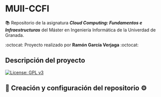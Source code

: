 # MUII-CCFI
:books: Repositorio de la asignatura ***Cloud Computing: Fundamentos e Infraestructuras*** del Máster en Ingeniería Informática de la Univerdad de Granada.

:octocat: Proyecto realizado por **Ramón García Verjaga** :octocat:

## Descripción del proyecto

[![License: GPL v3](https://img.shields.io/badge/License-GPLv3-blue.svg)](https://www.gnu.org/licenses/gpl-3.0)

## :wrench: Creación y configuración del repositorio :gear:
